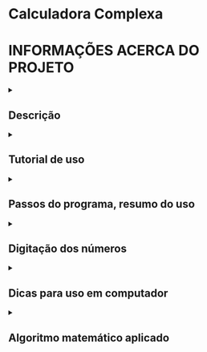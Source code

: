 # Calculadora Complexa

# INFORMAÇÕES ACERCA DO PROJETO

<details>
<summary><h2>Descrição</h2></summary>
<p> Calculadora Complexa para cálculos de engenharia. Foi criada com intuito de ajudar estudantes da engenharia - em especial da engenharia elétrica - a resolver sistemas numéricos lineares que envolvem números complexos.</p>
<p>Tendo em vista a grande recorrência do uso de sistemas complexos, esta calculadora visa facilitar a resolução de atividades, problemas e trabalhos do curso. Não obstante, este projeto pode ser utilizado por alunos de engenharias em geral, matemática, física ou áreas afins em qualquer nível de graduação, assim como entusiastas e programadores.</p>
</details>
<details>
<summary><h2>Tutorial de uso</h2></summary>
<h3> O uso do programa é de fácil entendimento, tomam-se os seguintes passos: </h3>
<p> 1) Tendo um sistema linear complexo, define-se o tamanho do sistema, que pode ser 1x1 a 5x5. Este tamanho será a ordem da matriz dos coeficientes, matriz A do sistema <strong>A.X = B</strong>.</p>
<p> 2) Após enviar, deve-se digitar os números de cada matriz, A e B. Nesse momento é possível também alterar a forma complexa adotada nos termos cada matriz, tendo disponíveis as formas <em>Retangular</em> e <em>Polar</em>. </p>
<p> 3) Envie as matrizes, aguarde, e veja os resultados nas variáveis X mostradas ordenadamente. É possível selecionar um número de casas decimais para os resultados, para isso basta selecionar <em>Padrão</em>, escolher e clicar no botão de enviar. </p>
</details>
<details>
<summary><h2>Passos do programa, resumo do uso</h2></summary>
<h3>Existem três passos base no programa:</h3>
<p> 1. O passo de escolha do #tipo das matrizes; </p>
<p> 2. O passo de digitação das matrizes, #matriz. </p>
<p> 3. O passo de mostragem de #resultados </p>
<p> Clicar nos botões de envio redireciona para o tópico seguinte na página.</p>
</details>
<details>
<summary><h2>Digitação dos números</h2></summary>
<h3> Formas possíveis de digitação: </h3>

| Tipo | Simbologia | Exemplo |
|-----:|------------|---------|
| Positivo | + (opcional) | +83 ou 83 |
| Negativo | - | -15 |
| Decimal | . | 1.92 |
| Potência de 10 | e[expoente]| 5e-2 = 0.05 |
| Misturando |  | -500.2e-3 = -0.5002 |

</details>
<details>
<summary><h2>Dicas para uso em computador</h2></summary>
<h3>Além de utilizar um mouse para navegar até um elemento e clicar sobre ele, também é possível utilizar o teclado.</h3>
<p> Utilize <code>tab</code> para selecionar o próximo elemento e <code>shift</code>+<code>tab</code> para retornar ao anterior. </p>
<p> Pressionar <code>enter</code> executa um botão ou abre uma seleção de opções. </p>
<p> Utilize <code>enter</code> para selecionar uma opção, navegando por elas com as <code>setas</code> do teclado. </p>
<p> Nessa utilização, é necessário apertar duas vezes <code>tab</code> para passar dos botões para outros elementos. Pressionando pela segunda vez e apertando <code>enter</code> irá navegar até o próximo <em>passo</em>. </p>
</details>
<details>
<summary><h2>Algoritmo matemático aplicado</h2></summary>
<h3>Para resolver os sistemas de matrizes, foi aplicada a <em>Regra de Cramer</em></h3>
<p> A Regra de Cramer consiste em calcular n+1 determinantes para uma matriz n x n, modificando a matriz de coeficientes A. </p>
<p> Dividindo cada determinante de matriz modificada pelo determinante da matriz original, obtém-se os valores que resolvem o sistema. </p>
<p> A regra é baseada em estudos de Álgebra Linear e resolução de Sistemas Lineares, e aplicada sobre sistemas de números reais. </p>
<p> Um grande passo deste algoritmo foi aplicar os conceitos base para a regra de maneira que possam ser utilizados em sistemas com números complexos. </p>
<p> Vale lembrar que o algoritmo aplicado é original do autor. </p>
</details>
